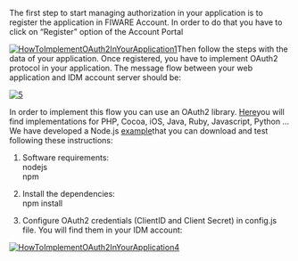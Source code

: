 The first step to start managing authorization in your application is to
register the application in FIWARE Account. In order to do that you have
to click on “Register” option of the Account Portal

[![HowToImplementOAuth2InYourApplication1](http://www.fiware.org/wp-content/uploads/2015/04/HowToImplementOAuth2InYourApplication1.png)](http://www.fiware.org/wp-content/uploads/2015/04/HowToImplementOAuth2InYourApplication1.png)Then
follow the steps with the data of your application. Once registered, you
have to implement OAuth2 protocol in your application. The message flow
between your web application and IDM account server should be:

[![5](http://www.fiware.org/wp-content/uploads/2014/11/5.png)](http://www.fiware.org/wp-content/uploads/2014/11/5.png)

In order to implement this flow you can use an OAuth2 library.
[Here](http://oauth.net/2/)you will find implementations for PHP, Cocoa,
iOS, Java, Ruby, Javascript, Python … We have developed a Node.js
[example](https://github.com/ging/fi-ware-pep-proxy)that you can
download and test following these instructions:

1. Software requirements:  
 nodejs  
 npm

2. Install the dependencies:  
 npm install

3. Configure OAuth2 credentials (ClientID and Client Secret) in
config.js file. You will find them in your IDM account:

[![HowToImplementOAuth2InYourApplication4](http://www.fiware.org/wp-content/uploads/2015/04/HowToImplementOAuth2InYourApplication4-1024x526.png)](http://www.fiware.org/wp-content/uploads/2015/04/HowToImplementOAuth2InYourApplication4.png)
